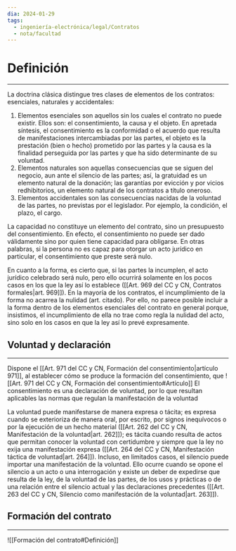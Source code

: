 ```yaml
---
dia: 2024-01-29
tags:
  - ingeniería-electrónica/legal/Contratos
  - nota/facultad
---
```

# Definición
---
La doctrina clásica distingue tres clases de elementos de los contratos: esenciales, naturales y accidentales:

1. Elementos esenciales son aquellos sin los cuales el contrato no puede existir. Ellos son: el consentimiento, la causa y el objeto. En apretada síntesis, el consentimiento es la conformidad o el acuerdo que resulta de manifestaciones intercambiadas por las partes, el objeto es la prestación (bien o hecho) prometido por las partes y la causa es la finalidad perseguida por las partes y que ha sido determinante de su voluntad.
2. Elementos naturales son aquellas consecuencias que se siguen del negocio, aun ante el silencio de las partes; así, la gratuidad es un elemento natural de la donación; las garantías por evicción y por vicios redhibitorios, un elemento natural de los contratos a título oneroso.
3. Elementos accidentales son las consecuencias nacidas de la voluntad de las partes, no previstas por el legislador. Por ejemplo, la condición, el plazo, el cargo.

La capacidad no constituye un elemento del contrato, sino un presupuesto del consentimiento. En efecto, el consentimiento no puede ser dado válidamente sino por quien tiene capacidad para obligarse. En otras palabras, si la persona no es capaz para otorgar un acto jurídico en particular, el consentimiento que preste será nulo.

En cuanto a la forma, es cierto que, si las partes la incumplen, el acto jurídico celebrado será nulo, pero ello ocurrirá solamente en los pocos casos en los que la ley así lo establece ([[Art. 969 del CC y CN, Contratos formales|art. 969]]). En la mayoría de los contratos, el incumplimiento de la forma no acarrea la nulidad (art. citado). Por ello, no parece posible incluir a la forma dentro de los elementos esenciales del contrato en general porque, insistimos, el incumplimiento de ella no trae como regla la nulidad del acto, sino solo en los casos en que la ley así lo prevé expresamente.

## Voluntad y declaración
---
Dispone el [[Art. 971 del CC y CN, Formación del consentimiento|artículo 971]], al establecer cómo se produce la formación del consentimiento, que ![[Art. 971 del CC y CN, Formación del consentimiento#Artículo]]
El consentimiento es una declaración de voluntad, por lo que resultan aplicables las normas que regulan la manifestación de la voluntad

La voluntad puede manifestarse de manera expresa o tácita; es expresa cuando se exterioriza de manera oral, por escrito, por signos inequívocos o por la ejecución de un hecho material ([[Art. 262 del CC y CN, Manifestación de la voluntad|art. 262]]); es tácita cuando resulta de actos que permitan conocer la voluntad con certidumbre y siempre que la ley no exija una manifestación expresa ([[Art. 264 del CC y CN, Manifestación táctica de voluntad|art. 264]]). Incluso, en limitados casos, el silencio puede importar una manifestación de la voluntad. Ello ocurre cuando se opone el silencio a un acto o una interrogación y existe un deber de expedirse que resulta de la ley, de la voluntad de las partes, de los usos y prácticas o de una relación entre el silencio actual y las declaraciones precedentes ([[Art. 263 del CC y CN, Silencio como manifestación de la voluntad|art. 263]]).

## Formación del contrato
---
![[Formación del contrato#Definición]]
